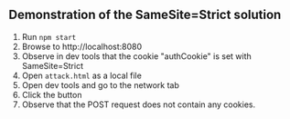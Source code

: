 ## Demonstration of the SameSite=Strict solution

1. Run `npm start`
2. Browse to http://localhost:8080
3. Observe in dev tools that the cookie "authCookie" is set with SameSite=Strict
3. Open `attack.html` as a local file
4. Open dev tools and go to the network tab
5. Click the button
6. Observe that the POST request does not contain any cookies.